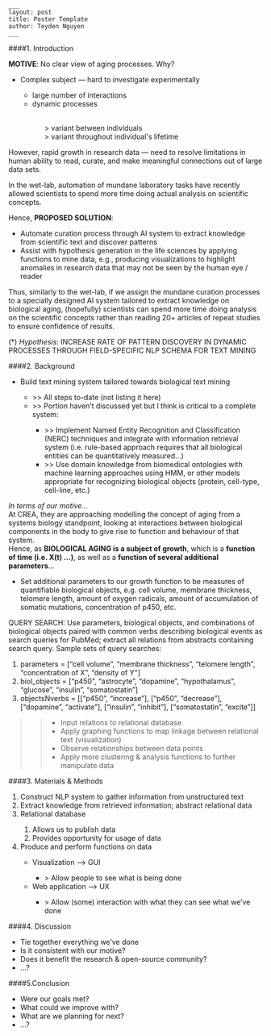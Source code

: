 

```
___
layout: post
title: Poster Template
author: Teyden Nguyen
___
```


####1. Introduction 

**MOTIVE**:  No clear view of aging processes. Why?
<ul>
<li>Complex subject — hard to investigate experimentally</li>
<ul>
<li>large number of interactions</li>
		<li>dynamic processes</li>
			<ul>
			<br> > variant between individuals
			<br> > variant throughout individual's lifetime
			</ul>
</ul></ul>

However, rapid growth in research data — need to resolve limitations in human ability to read, curate, and make meaningful connections out of large data sets. 

In the wet-lab, automation of mundane laboratory tasks have recently allowed scientists to spend more time doing actual analysis on scientific concepts. 

Hence, **PROPOSED SOLUTION**:  
<ul>
<li>Automate curation process through AI system to extract knowledge from scientific text and discover patterns</li>
<li>Assist with hypothesis generation in the life sciences by applying functions to mine data, e.g., producing visualizations to highlight anomalies in research data that may not be seen by the human eye / reader</li>
</ul>

Thus, similarly to the wet-lab, if we assign the mundane curation processes to a specially designed AI system tailored to extract knowledge on biological aging, (hopefully) scientists can spend more time doing analysis on the scientific concepts rather than reading 20+ articles of repeat studies to ensure confidence of results. 


(*) *Hypothesis*: INCREASE RATE OF PATTERN DISCOVERY IN DYNAMIC PROCESSES THROUGH FIELD-SPECIFIC NLP SCHEMA FOR TEXT MINING

####2. Background
<ul>
<li>Build text mining system tailored towards biological text mining</li>
<ul>
<li> >> All steps to-date (not listing it here)  </li>
<li> >> Portion haven’t discussed yet but I think is critical to a  complete system:</li>
<ul>
<li> >> Implement Named Entity Recognition and Classification (NERC) techniques and integrate with information retrieval system (i.e. rule-based approach requires that all biological entities can be quantitatively measured...)</li>
<li> >> Use domain knowledge from biomedical ontologies with machine learning approaches using HMM, or other models appropriate for recognizing biological objects (protein, cell-type, cell-line, etc.)</li>
</ul>
</ul>
</ul>


*In terms of our motive…*
<br>At CREA, they are approaching modelling the concept of aging from a systems biology standpoint, looking at interactions between biological components in the body to give rise to function and behaviour of that system.
<br>
Hence, as **BIOLOGICAL AGING is a subject of growth**, which is a **function of time (i.e. X(t) …)**, as well as a **function of several additional parameters**… 
<ul>
<li>Set additional parameters to our growth function to be measures of quantifiable biological objects, e.g. cell volume, membrane thickness, telomere length, amount of oxygen radicals, amount of accumulation of somatic mutations, concentration of p450, etc.</li>
</ul>

QUERY SEARCH: Use parameters, biological objects, and combinations of biological objects paired with common verbs describing biological events as search queries for PubMed; extract all relations from abstracts containing search query. Sample sets of query searches:

<ol>
<li>parameters = [“cell volume”, “membrane thickness”, “telomere length”, “concentration of X”, “density of Y"]</li>
<li>biol_objects = [“p450”, “astrocyte”, “dopamine”, “hypothalamus”, “glucose”, “insulin”, “somatostatin”]</li>
<li>objectsNverbs = [[“p450”, “increase”], [“p450”, “decrease”], [“dopamine”, “activate”], [“insulin”, “inhibit”], [“somatostatin”, “excite”]]</li>
</ol>

>> * Input relations to relational database 
>> * Apply graphing functions to map linkage between relational text (visualization)
>> * Observe relationships between data points
>> * Apply more clustering & analysis functions to further manipulate data


####3. Materials & Methods
<ol>
<li>Construct NLP system to gather information from unstructured text</li>
<li>Extract knowledge from retrieved information; abstract relational data</li>
<li>Relational database</li>
<ol> 
<li>Allows us to publish data</li>
<li>Provides opportunity for usage of data</li>
</ol>
<li>Produce and perform functions on data</li>
<ul>
<li>Visualization --> GUI</li>
<ul><li> > Allow people to see what is being done</li></ul>
<li>Web application --> UX</li>
<ul><li> > Allow (some) interaction with what they can see what we’ve done</li></ul>
</ul>
</ol>

####4. Discussion
* Tie together everything we’ve done
* Is it consistent with our motive? 
* Does it benefit the research & open-source community? 
* ...?


####5.Conclusion
* Were our goals met? 
* What could we improve with? 
* What are we planning for next?
* ...?

